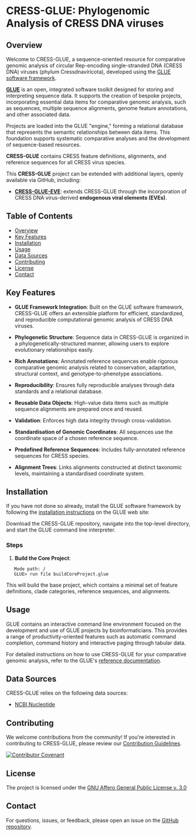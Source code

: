 # CRESS-GLUE: Phylogenomic Analysis of CRESS DNA viruses

## Overview

Welcome to CRESS-GLUE, a sequence-oriented resource for comparative genomic analysis of circular Rep-encoding single-stranded DNA (CRESS DNA) viruses (phylum Cressdnaviricota), developed using the [GLUE software framework](https://github.com/giffordlabcvr/gluetools).

**[GLUE](https://github.com/giffordlabcvr/gluetools)** is an open, integrated software toolkit designed for storing and interpreting sequence data. It supports the creation of bespoke projects, incorporating essential data items for comparative genomic analysis, such as sequences, multiple sequence alignments, genome feature annotations, and other associated data.

Projects are loaded into the GLUE "engine," forming a relational database that represents the semantic relationships between data items. This foundation supports systematic comparative analyses and the development of sequence-based resources.

**CRESS-GLUE** contains CRESS feature definitions, alignments, and reference sequences for all CRESS virus species.

This **CRESS-GLUE**  project can be extended with additional layers, openly available via GitHub, including:

  - **[CRESS-GLUE-EVE](https://github.com/giffordlabcvr/CRESS-GLUE-EVE)**: extends CRESS-GLUE through the incorporation of CRESS DNA virus-derived **endogenous viral elements (EVEs)**.


## Table of Contents

- [Overview](#overview)
- [Key Features](#key-features)
- [Installation](#installation)
- [Usage](#usage)
- [Data Sources](#data-sources)
- [Contributing](#contributing)
- [License](#license)
- [Contact](#contact)

## Key Features


- **GLUE Framework Integration**: Built on the GLUE software framework, CRESS-GLUE offers an extensible platform for efficient, standardized, and reproducible computational genomic analysis of CRESS DNA viruses.

- **Phylogenetic Structure**: Sequence data in CRESS-GLUE is organized in a phylogenetically-structured manner, allowing users to explore evolutionary relationships easily.

- **Rich Annotations**: Annotated reference sequences enable rigorous comparative genomic analysis related to conservation, adaptation, structural context, and genotype-to-phenotype associations.
  
- **Reproducibility**: Ensures fully reproducible analyses through data standards and a relational database.
  
- **Reusable Data Objects**: High-value data items such as multiple sequence alignments are prepared once and reused.
  
- **Validation**: Enforces high data integrity through cross-validation.
  
- **Standardisation of Genomic Coordinates**: All sequences use the coordinate space of a chosen reference sequence.
  
- **Predefined Reference Sequences**: Includes fully-annotated reference sequences for CRESS species.
  
- **Alignment Trees**: Links alignments constructed at distinct taxonomic levels, maintaining a standardised coordinate system.
  

## Installation

If you have not done so already, install the GLUE software framework by following the [installation instructions](http://glue-tools.cvr.gla.ac.uk/#/installation) on the GLUE web site: 

Download the CRESS-GLUE repository, navigate into the top-level directory, and start the GLUE command line interpreter.

### Steps

1. **Build the Core Project**:
   
```
   Mode path: /
   GLUE> run file buildCoreProject.glue
```

This will build the base project, which contains a minimal set of feature definitions, clade categories, reference sequences, and alignments.

## Usage

GLUE contains an interactive command line environment focused on the development and use of GLUE projects by bioinformaticians. This provides a range of productivity-oriented features such as automatic command completion, command history and interactive paging through tabular data. 

For detailed instructions on how to use CRESS-GLUE for your comparative genomic analysis, refer to the GLUE's [reference documentation](http://glue-tools.cvr.gla.ac.uk/).

## Data Sources

CRESS-GLUE relies on the following data sources:

- [NCBI Nucleotide](https://www.ncbi.nlm.nih.gov/nuccore)


## Contributing

We welcome contributions from the community! If you're interested in contributing to CRESS-GLUE, please review our [Contribution Guidelines](./md/CONTRIBUTING.md).

[![Contributor Covenant](https://img.shields.io/badge/Contributor%20Covenant-2.1-4baaaa.svg)](./md/code_of_conduct.md)


## License

The project is licensed under the [GNU Affero General Public License v. 3.0](https://www.gnu.org/licenses/agpl-3.0.en.html)

## Contact

For questions, issues, or feedback, please open an issue on the [GitHub repository](https://github.com/giffordlabcvr/CRESS-GLUE/issues).

